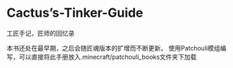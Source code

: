 # Cactus’s-Tinker-Guide
工匠手记，匠师的回忆录

本书还处在最早期，之后会随匠魂版本的扩增而不断更新。
使用Patchouli模组编写，可以直接将此手册放入.minecraft/patchouli_books文件夹下加载

